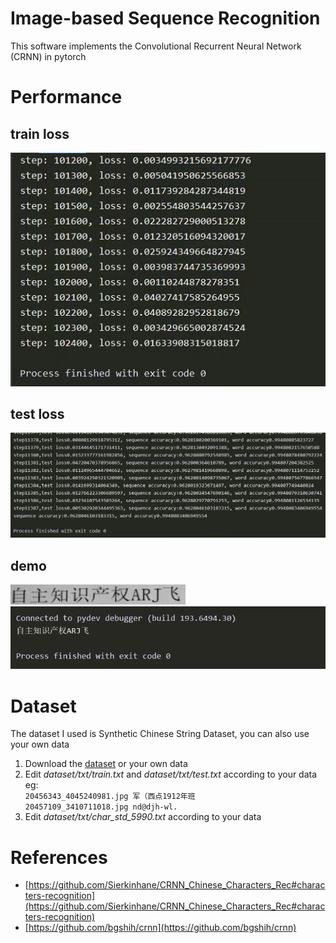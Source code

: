 #  Image-based Sequence Recognition
This software implements the Convolutional Recurrent Neural Network (CRNN) in pytorch
#  Performance
## train loss
![train loss](test_imgs/1.png)
## test loss
![test loss](test_imgs/2.png)
## demo
![example image](test_imgs/20437093_2690788297.jpg)
![result](test_imgs/3.png)
# Dataset
The dataset I used is Synthetic Chinese String Dataset, you can also use your own data
1. Download the [dataset](https://pan.baidu.com/s/1ufYbnZAZ1q0AlK7yZ08cvQ) or your own data
2. Edit _dataset/txt/train.txt_ and _dataset/txt/test.txt_ according to your data     
eg:  
`20456343_4045240981.jpg 军（西点1912年班`  
`20457109_3410711018.jpg nd@djh-wl.`
3. Edit _dataset/txt/char_std_5990.txt_ according to your data     
# References
- [https://github.com/Sierkinhane/CRNN_Chinese_Characters_Rec#characters-recognition](https://github.com/Sierkinhane/CRNN_Chinese_Characters_Rec#characters-recognition)
- [https://github.com/bgshih/crnn](https://github.com/bgshih/crnn)
